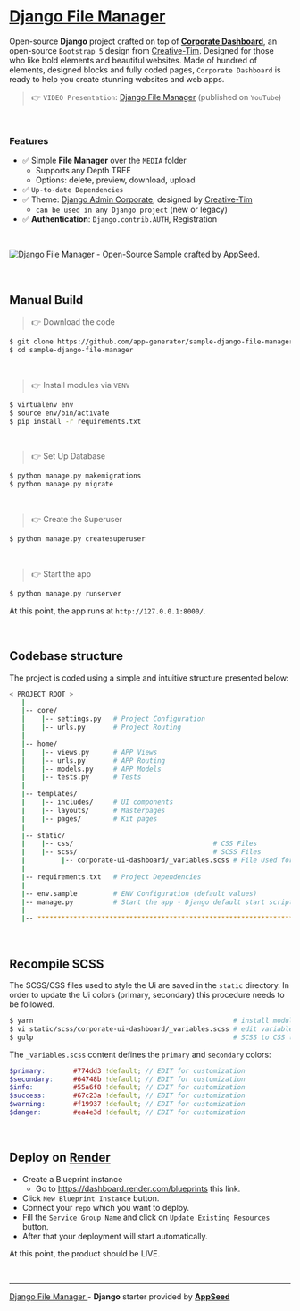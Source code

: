 # [Django File Manager](https://github.com/app-generator/sample-django-file-manager/)

Open-source **Django** project crafted on top of **[Corporate Dashboard](https://appseed.us/product/corporate-dashboard/django/)**, an open-source `Bootstrap 5` design from [Creative-Tim](https://www.creative-tim.com/product/corporate-ui-dashboard?AFFILIATE=128200).
Designed for those who like bold elements and beautiful websites. Made of hundred of elements, designed blocks and fully coded pages, `Corporate Dashboard` is ready to help you create stunning websites and web apps.

> 👉 `VIDEO Presentation`: [Django File Manager](https://www.youtube.com/watch?v=dBWGf-ZNUDI) (published on `YouTube`)
  
<br />

### Features

- ✅ Simple **File Manager** over the `MEDIA` folder
  - Supports any Depth TREE
  - Options: delete, preview, download, upload
- ✅ `Up-to-date Dependencies`
- ✅ Theme: [Django Admin Corporate](https://github.com/app-generator/django-admin-corporate), designed by [Creative-Tim](https://www.creative-tim.com/product/corporate-ui-dashboard?AFFILIATE=128200)
  - `can be used in any Django project` (new or legacy)
- ✅ **Authentication**: `Django.contrib.AUTH`, Registration

<br /> 

![Django File Manager - Open-Source Sample crafted by AppSeed.](https://github.com/app-generator/sample-django-file-manager/assets/51070104/0d40c31f-d109-4ed8-b4f5-6a9be585e5e6)

<br />

## Manual Build 

> 👉 Download the code  

```bash
$ git clone https://github.com/app-generator/sample-django-file-manager.git
$ cd sample-django-file-manager
```

<br />

> 👉 Install modules via `VENV`  

```bash
$ virtualenv env
$ source env/bin/activate
$ pip install -r requirements.txt
```

<br />

> 👉 Set Up Database

```bash
$ python manage.py makemigrations
$ python manage.py migrate
```

<br />

> 👉 Create the Superuser

```bash
$ python manage.py createsuperuser
```

<br />

> 👉 Start the app

```bash
$ python manage.py runserver
```

At this point, the app runs at `http://127.0.0.1:8000/`. 

<br />

## Codebase structure

The project is coded using a simple and intuitive structure presented below:

```bash
< PROJECT ROOT >
   |
   |-- core/                            
   |    |-- settings.py   # Project Configuration  
   |    |-- urls.py       # Project Routing
   |
   |-- home/
   |    |-- views.py      # APP Views 
   |    |-- urls.py       # APP Routing
   |    |-- models.py     # APP Models 
   |    |-- tests.py      # Tests  
   |     
   |-- templates/
   |    |-- includes/     # UI components 
   |    |-- layouts/      # Masterpages
   |    |-- pages/        # Kit pages 
   |
   |-- static/   
   |    |-- css/                                   # CSS Files 
   |    |-- scss/                                  # SCSS Files 
   |         |-- corporate-ui-dashboard/_variables.scss # File Used for Theme Styling
   |
   |-- requirements.txt   # Project Dependencies
   |
   |-- env.sample         # ENV Configuration (default values)
   |-- manage.py          # Start the app - Django default start script
   |
   |-- ************************************************************************
```

<br />

## Recompile SCSS  

The SCSS/CSS files used to style the Ui are saved in the `static` directory. 
In order to update the Ui colors (primary, secondary) this procedure needs to be followed. 

```bash
$ yarn                                                  # install modules
$ vi static/scss/corporate-ui-dashboard/_variables.scss # edit variables 
$ gulp                                                  # SCSS to CSS translation
```

The `_variables.scss` content defines the `primary` and `secondary` colors: 

```scss
$primary:       #774dd3 !default; // EDIT for customization
$secondary:     #64748b !default; // EDIT for customization
$info:          #55a6f8 !default; // EDIT for customization
$success:       #67c23a !default; // EDIT for customization
$warning:       #f19937 !default; // EDIT for customization 
$danger:        #ea4e3d !default; // EDIT for customization
```

<br />

## Deploy on [Render](https://render.com/)

- Create a Blueprint instance
  - Go to https://dashboard.render.com/blueprints this link.
- Click `New Blueprint Instance` button.
- Connect your `repo` which you want to deploy.
- Fill the `Service Group Name` and click on `Update Existing Resources` button.
- After that your deployment will start automatically.

At this point, the product should be LIVE.

<br />

---
[Django File Manager ](https://github.com/app-generator/sample-django-file-manager/) - **Django** starter provided by **[AppSeed](https://appseed.us/)**
